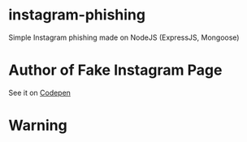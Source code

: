 # instagram-phishing
Simple Instagram phishing made on NodeJS (ExpressJS, Mongoose)

# Author of Fake Instagram Page
See it on [Codepen](https://codepen.io/gowedo/pen/VwLwjgj)

# Warning
